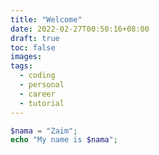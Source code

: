 ```yaml
---
title: "Welcome"
date: 2022-02-27T00:50:16+08:00
draft: true
toc: false
images:
tags:
  - coding
  - personal
  - career
  - tutorial
---
```

```php
$nama = "Zaim";
echo "My name is $nama";
```
